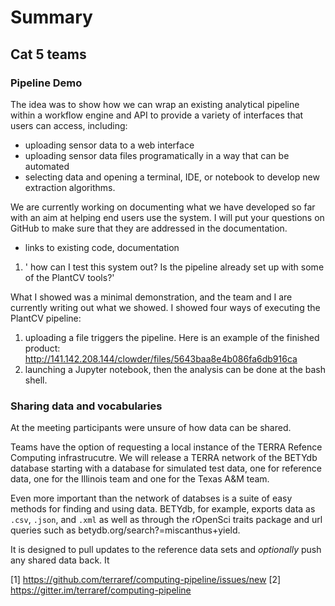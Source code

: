 # Summary

## Cat 5 teams

### Pipeline Demo

The idea was to show how we can wrap an existing analytical pipeline within a workflow engine and API to provide a variety of interfaces that users can access, including:

* uploading sensor data to a web interface
* uploading sensor data files programatically in a way that can be automated
* selecting data and opening a terminal, IDE, or notebook to develop new extraction algorithms.

We are currently working on documenting what we have developed so far with an aim at helping end users use the system. I will put your questions on GitHub to make sure that they are addressed in the documentation. 

* links to existing code, documentation

1) ' how can I test this system out? Is the pipeline already set up with some of the PlantCV tools?'

What I showed was a minimal demonstration, and the team and I are currently writing out what we showed. I showed four ways of executing the PlantCV pipeline: 

1. uploading a file triggers the pipeline. Here is an example of the finished product: http://141.142.208.144/clowder/files/5643baa8e4b086fa6db916ca
2. launching a Jupyter notebook, then the analysis can be done at the bash shell. 

### Sharing data and vocabularies

At the meeting participants were unsure of how data can be shared.

Teams have the option of requesting a local instance of the TERRA Refence Computing infrastrucutre. We will release a TERRA network of the BETYdb database starting with a database for simulated test data, one for reference data, one for the Illinois team and one for the Texas A&M team. 

Even more important than the network of databses is a suite of easy methods for finding and using data. BETYdb, for example, exports data as `.csv`, `.json`, and `.xml` as well as through the rOpenSci traits package and url queries such as betydb.org/search?=miscanthus+yield.

It is designed to pull updates to the reference data sets and _optionally_ push any shared data back.
It 

[1]  https://github.com/terraref/computing-pipeline/issues/new
[2] https://gitter.im/terraref/computing-pipeline
